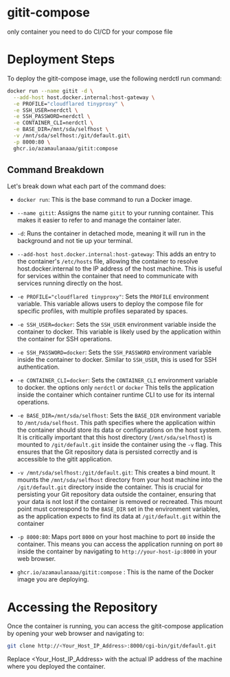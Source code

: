 # gitit-compose

only container you need to do CI/CD for your compose file

# Deployment Steps

To deploy the gitit-compose image, use the following nerdctl run command:

```sh
docker run --name gitit -d \
  --add-host host.docker.internal:host-gateway \
  -e PROFILE="cloudflared tinyproxy" \
  -e SSH_USER=nerdctl \
  -e SSH_PASSWORD=nerdctl \
  -e CONTAINER_CLI=nerdctl \
  -e BASE_DIR=/mnt/sda/selfhost \
  -v /mnt/sda/selfhost:/git/default.git\
  -p 8000:80 \
  ghcr.io/azamaulanaaa/gitit:compose

```

## Command Breakdown

Let's break down what each part of the command does:

- `docker run`: This is the base command to run a Docker image.

- `--name gitit`: Assigns the name `gitit` to your running container. This makes it easier to refer to and manage the container later.

- `-d`: Runs the container in detached mode, meaning it will run in the background and not tie up your terminal.

- `--add-host host.docker.internal:host-gateway`: This adds an entry to the container's `/etc/hosts` file, allowing the container to resolve host.docker.internal to the IP address of the host machine. This is useful for services within the container that need to communicate with services running directly on the host.

- `-e PROFILE="cloudflared tinyproxy"`: Sets the `PROFILE` environment variable. This variable allows users to deploy the compose file for specific profiles, with multiple profiles separated by spaces.

- `-e SSH_USER=docker`: Sets the `SSH_USER` environment variable inside the container to docker. This variable is likely used by the application within the container for SSH operations.

- `-e SSH_PASSWORD=docker`: Sets the `SSH_PASSWORD` environment variable inside the container to docker. Similar to `SSH_USER`, this is used for SSH authentication.

- `-e CONTAINER_CLI=docker`: Sets the `CONTAINER_CLI` environment variable to docker. the options only `nerdctl` or `docker` This tells the application inside the container which container runtime CLI to use for its internal operations.

- `-e BASE_DIR=/mnt/sda/selfhost`: Sets the `BASE_DIR` environment variable to `/mnt/sda/selfhost`. This path specifies where the application within the container should store its data or configurations on the host system. It is critically important that this host directory (`/mnt/sda/selfhost`) is mounted to `/git/default.git` inside the container using the `-v` flag. This ensures that the Git repository data is persisted correctly and is accessible to the gitit application.

- `-v /mnt/sda/selfhost:/git/default.git`: This creates a bind mount. It mounts the `/mnt/sda/selfhost` directory from your host machine into the `/git/default.git` directory inside the container. This is crucial for persisting your Git repository data outside the container, ensuring that your data is not lost if the container is removed or recreated. This mount point must correspond to the `BASE_DIR` set in the environment variables, as the application expects to find its data at `/git/default.git` within the container

- `-p 8000:80`: Maps port `8000` on your host machine to port `80` inside the container. This means you can access the application running on port `80` inside the container by navigating to `http://your-host-ip:8000` in your web browser.

- `ghcr.io/azamaulanaaa/gitit:compose` : This is the name of the Docker image you are deploying.

# Accessing the Repository

Once the container is running, you can access the gitit-compose application by opening your web browser and navigating to:

```sh
git clone http://<Your_Host_IP_Address>:8000/cgi-bin/git/default.git

```

Replace <Your_Host_IP_Address> with the actual IP address of the machine where you deployed the container.
